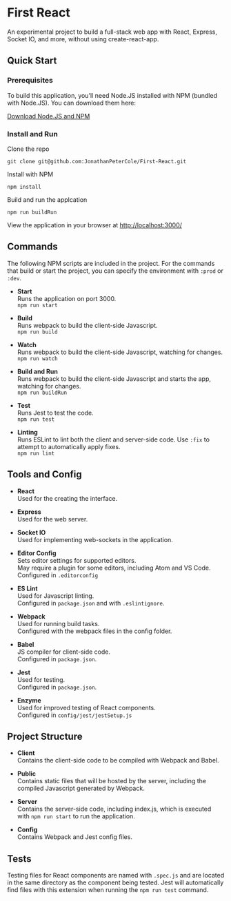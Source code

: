 # First React

An experimental project to build a full-stack web app with React, Express, Socket IO, and more, without using create-react-app.

## Quick Start

### Prerequisites

To build this application, you'll need Node.JS installed with NPM (bundled with Node.JS). You can download them here:

[Download Node.JS and NPM](https://nodejs.org/en/)

### Install and Run

Clone the repo  
```
git clone git@github.com:JonathanPeterCole/First-React.git
```

Install with NPM  
```
npm install
```

Build and run the applcation  
```
npm run buildRun
```

View the application in your browser at [http://localhost:3000/](http://localhost:3000/)

## Commands

The following NPM scripts are included in the project. For the commands that build or start the project, you can specify the environment with `:prod` or `:dev`.  

* **Start**  
  Runs the application on port 3000.  
  `npm run start`

* **Build**  
  Runs webpack to build the client-side Javascript.  
  `npm run build`  

* **Watch**  
  Runs webpack to build the client-side Javascript, watching for changes.  
  `npm run watch`  

* **Build and Run**  
  Runs webpack to build the client-side Javascript and starts the app, watching for changes.  
  `npm run buildRun`

* **Test**  
  Runs Jest to test the code.  
  `npm run test`

* **Linting**  
  Runs ESLint to lint both the client and server-side code. Use `:fix` to attempt to automatically apply fixes.  
  `npm run lint`  

## Tools and Config

* **React**  
  Used for the creating the interface.

* **Express**  
  Used for the web server.

* **Socket IO**  
  Used for implementing web-sockets in the application.

* **Editor Config**  
  Sets editor settings for supported editors.  
  May require a plugin for some editors, including Atom and VS Code.  
  Configured in `.editorconfig`

* **ES Lint**  
  Used for Javascript linting.  
  Configured in `package.json` and with `.eslintignore`.

* **Webpack**  
  Used for running build tasks.  
  Configured with the webpack files in the config folder.

* **Babel**  
  JS compiler for client-side code.  
  Configured in `package.json`.

* **Jest**  
  Used for testing.  
  Configured in `package.json`.

* **Enzyme**  
  Used for improved testing of React components.  
  Configured in `config/jest/jestSetup.js`

## Project Structure

* **Client**  
  Contains the client-side code to be compiled with Webpack and Babel.

* **Public**  
  Contains static files that will be hosted by the server, including the compiled Javascript generated by Webpack.

* **Server**  
  Contains the server-side code, including index.js, which is executed with `npm run start` to run the application.

* **Config**  
  Contains Webpack and Jest config files.

## Tests

Testing files for React components are named with `.spec.js` and are located in the same directory as the component being tested. Jest will automatically find files with this extension when running the `npm run test` command.